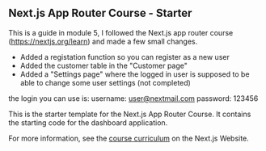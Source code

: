 ## Next.js App Router Course - Starter

This is a guide in module 5, I followed the Next.js app router course (https://nextjs.org/learn) and made a few small changes.
- Added a registation function so you can register as a new user
- Added the customer table in the "Customer page"
- Added a "Settings page" where the logged in user is supposed to be able to change some user settings (not completed)

the login you can use is:
username: user@nextmail.com
password: 123456

This is the starter template for the Next.js App Router Course. It contains the starting code for the dashboard application.

For more information, see the [course curriculum](https://nextjs.org/learn) on the Next.js Website.
